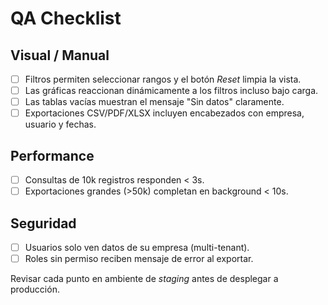 # QA Checklist

## Visual / Manual
- [ ] Filtros permiten seleccionar rangos y el botón *Reset* limpia la vista.
- [ ] Las gráficas reaccionan dinámicamente a los filtros incluso bajo carga.
- [ ] Las tablas vacías muestran el mensaje "Sin datos" claramente.
- [ ] Exportaciones CSV/PDF/XLSX incluyen encabezados con empresa, usuario y fechas.

## Performance
- [ ] Consultas de 10k registros responden < 3s.
- [ ] Exportaciones grandes (>50k) completan en background < 10s.

## Seguridad
- [ ] Usuarios solo ven datos de su empresa (multi-tenant).
- [ ] Roles sin permiso reciben mensaje de error al exportar.

Revisar cada punto en ambiente de *staging* antes de desplegar a producción.
